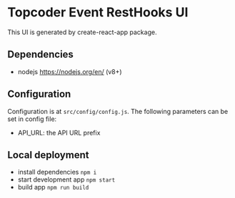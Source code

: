 # Topcoder Event RestHooks UI

This UI is generated by create-react-app package.


## Dependencies
- nodejs https://nodejs.org/en/ (v8+)


## Configuration
Configuration is at `src/config/config.js`.
The following parameters can be set in config file:
- API_URL: the API URL prefix



## Local deployment
- install dependencies `npm i`
- start development app `npm start`
- build app `npm run build`

